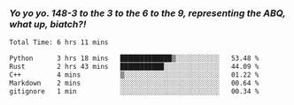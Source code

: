 ### ***Yo yo yo. 148-3 to the 3 to the 6 to the 9, representing the ABQ, what up, biatch?!***

<!--START_SECTION:waka-->

```txt
Total Time: 6 hrs 11 mins

Python      3 hrs 18 mins   █████████████▒░░░░░░░░░░░   53.48 %
Rust        2 hrs 43 mins   ███████████░░░░░░░░░░░░░░   44.09 %
C++         4 mins          ▒░░░░░░░░░░░░░░░░░░░░░░░░   01.22 %
Markdown    2 mins          ░░░░░░░░░░░░░░░░░░░░░░░░░   00.64 %
gitignore   1 min           ░░░░░░░░░░░░░░░░░░░░░░░░░   00.34 %
```

<!--END_SECTION:waka-->

<!--
**AJMC2002/AJMC2002** is a ✨ _special_ ✨ repository because its `README.md` (this file) appears on your GitHub profile.

Here are some ideas to get you started:

- 🔭 I’m currently working on ...
- 🌱 I’m currently learning ...
- 👯 I’m looking to collaborate on ...
- 🤔 I’m looking for help with ...
- 💬 Ask me about ...
- 📫 How to reach me: ...
- 😄 Pronouns: ...
- ⚡ Fun fact: ...
-->
